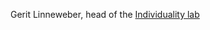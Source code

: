 Gerit Linneweber, head of the <a href = "https://www.linneweberlab.com/" target="_blank">Individuality lab</a> 

